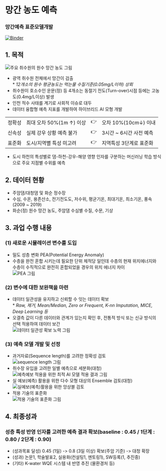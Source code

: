 # 망간 농도 예측
### 망간예측 표준모델개발

[![Binder](https://mybinder.org/badge_logo.svg)](https://mybinder.org/v2/gh/gapple95/Manganese-Quality-Predict/HEAD) 
## 1. 목적
![주요 취수원의 원수 망간 농도 그림](https://github.com/gapple95/Manganese-Quality-Predict/assets/50596733/5cf793e7-82ef-425c-b2de-f7716c304a76)
  - 광역 취수원 전체에서 망간이 검출
    <br> * <i> 12개소의 원수 평균농도는 먹는물 수질기준(0.05mg/L이하) 상회 </i>
  - 취수원이 호소수인 운문(정) 등 4개소는 동절기 전도(Turn-over)시점 등에는 고농도(0.4mg/L이상) 발생
  - 인천 적수 사태를 계기로 사회적 이슈로 대두
  - 데이터 융합형 예측 지표를 개발하여 하이브리드 AI 모형 개발
  <table border=0 align=center>
  <tr>
  <td>정확성</td><td>최대 오차 50%(1m ↑) 이상</td><td> 👉 </td><td>오차 10%(10cm↓) 이내</td>
  </tr>
  <tr>
  <td>신속성</td><td>실제 강우 상황 예측 불가</td><td> 👉 </td><td>3시간 ~ 6시간 사전 예측</td>
  </tr>
  <tr>
  <td>표준화</td><td>도시/지역별 특성 미고려</td><td> 👉 </td><td>지역특성 3단계로 표준화</td>
  </tr>
  </table>

 - 도시 하천의 특성별로 댐-하천-강우-해양 영향 인자를 구분하는 머신러닝 학습 방식으로 주요 지점별 수위를 예측

## 2. 데이터 현황
  - 주암댐/대청댐 및 화순 정수장
  - 수심, 수온, 용존산소, 전기전도도, 저수위, 평균기온, 최대기온, 최소기온, 풍속(2009 ~ 2019)
  - 화순(정) 원수 망간 농도, 주암댐 수심별 수질, 수문, 기상

## 3. 과업 수행 내용
### (1) 새로운 시뮬레이션 변수를 도입
  - 밀도 성층 변화 PEA(Potential Energy Anomaly)
  - 수층을 완전 혼합 시키는데 필요한 단위 체적당 일인데 수층의 현재 위치에너지와 수층이 수직적으로 완전히 혼합되었을 경우의 위치 에너지 차이
<br> ![PEA 그림](https://github.com/gapple95/Manganese-Quality-Predict/assets/50596733/7d651f26-5f9b-4619-b13f-26f3fd3a5dfd)

### (2) 변수에 대한 보완책을 마련
  - 데이터 일관성을 유지하고 신뢰할 수 잇는 데이터 확보
    <br> * <i> Raw, 제거, Mean/Median, Zero or Frequent, K-nn Imputation, MICE, Deep Learning 등 </i>
  - 오결측 값이 다른 데이터와 관계가 있는지 확인 후, 전통적 방식 또는 신규 방식의 선택 적용하여 데이터 보간
<br> ![데이터 일관성 확보 노력 그림](https://github.com/gapple95/Manganese-Quality-Predict/assets/50596733/6a4e0ce0-5fee-4cf8-a572-3f8323f58f8b)

### (3) 예측 모델 개발 및 선정
  - 과거자료(Sequence length)를 고려한 정확성 검토
<br> ![sequence length 그림](https://github.com/gapple95/Manganese-Quality-Predict/assets/50596733/36ad2d56-73c1-4c75-b5f2-c92db3f0d37d)
  - 취수장 유입을 고려한 일별 예측으로 세분화(대청)
<br> ![예측예보 적용을 위한 최적 AI 모델 적용 결과 그림](https://github.com/gapple95/Manganese-Quality-Predict/assets/50596733/6a7fb9e9-5781-47cb-bde2-5d7606af4bad)
  - 실 예보(예측) 활용을 위한 다수 모형 대상의 Ensemble 검토(대청)
<br> ![실예보(예측)활용을 위한 앙상블 검토](https://github.com/gapple95/Manganese-Quality-Predict/assets/50596733/7ff853a7-5d72-4d8a-8014-58f31257c699)
  - 적용 기술의 표준화
<br> ![적용 기술의 표준화 그림](https://github.com/gapple95/Manganese-Quality-Predict/assets/50596733/5a4c9d00-df16-44ab-8086-5040571792e6)

## 4. 최종성과
### 성층 특성 반영 인자를 고려한 예측 결과 확보(baseline : 0.45 / 1단계 : 0.80 / 2단계 : 0.90)
  - (성과목표 달성) 0.45 (1일) -> 0.8 (3일 이상) 확보(주암 기준) -> 대청 확장
  - (성과) 논문1, 학술발표2, 실용화(컨설팅1, 멘토링1), SW등록(1, 추진중)
  - (기타) K-water WQE 시스템 내 반영 추진 (물환경처 등)
